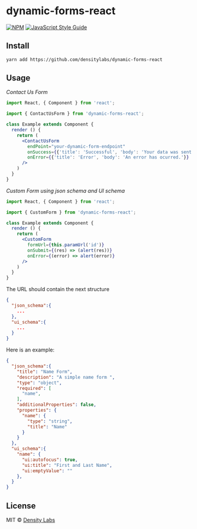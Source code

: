 # dynamic-forms-react

> 

[![NPM](https://img.shields.io/npm/v/dynamic-forms-react.svg)](https://www.npmjs.com/package/dynamic-forms-react) [![JavaScript Style Guide](https://img.shields.io/badge/code_style-standard-brightgreen.svg)](https://standardjs.com)

## Install

```bash
yarn add https://github.com/densitylabs/dynamic-forms-react
```

## Usage

*Contact Us Form*
```jsx
import React, { Component } from 'react';

import { ContactUsForm } from 'dynamic-forms-react';

class Example extends Component {
  render () {
    return (
      <ContactUsForm
        endPoint="your-dynamic-form-endpoint"
        onSuccess={{'title': 'Successful', 'body': 'Your data was sent successfully.'}}
        onError={{'title': 'Error', 'body': 'An error has ocurred.'}}
      />
    )
  }
}
```

*Custom Form using json schema and UI schema*
```jsx
import React, { Component } from 'react';

import { CustomForm } from 'dynamic-forms-react';

class Example extends Component {
  render () {
    return (
      <CustomForm
        formUrl={this.paramUrl('id')}
        onSubmit={(res) => (alert(res))}
        onError={(error) => alert(error)}
      />
    )
  }
}
```

The URL should contain the next structure
```JSON
{
  "json_schema":{
    ...
  },
  "ui_schema":{
    ...
  }
}
```

Here is an example:

```JSON
{
  "json_schema":{
    "title": "Name Form",
    "description": "A simple name form ",
    "type": "object",
    "required": [
      "name",
    ],
    "additionalProperties": false,
    "properties": {
      "name": {
        "type": "string",
        "title": "Name"
      }
    }
  },
  "ui_schema":{
    "name": {
      "ui:autofocus": true,
      "ui:title": "First and Last Name",
      "ui:emptyValue": ""
    },
  }
}
```

## License

MIT © [Density Labs](https://github.com/densitylabs)
